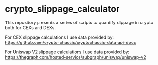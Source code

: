 # crypto_slippage_calculator
This repository presents a series of scripts to quantify slippage in crypto both for CEXs and DEXs.

For CEX slippage calculations I use data provided by: https://github.com/crypto-chassis/cryptochassis-data-api-docs

For Uniswap V2 slippage calculations I use data provided by: https://thegraph.com/hosted-service/subgraph/uniswap/uniswap-v2
